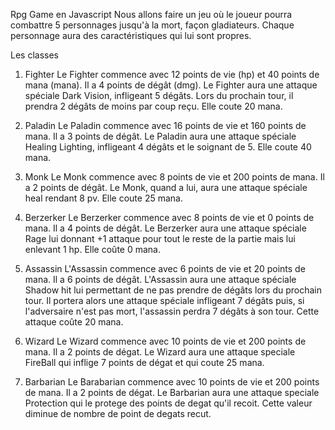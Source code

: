 Rpg Game en Javascript
Nous allons faire un jeu où le joueur pourra combattre 5 personnages jusqu'à la mort, façon gladiateurs. Chaque personnage aura des caractéristiques qui lui sont propres.

Les classes

1. Fighter
   Le Fighter commence avec 12 points de vie (hp) et 40 points de mana (mana). Il a 4 points de dégât (dmg).
   Le Fighter aura une attaque spéciale Dark Vision, infligeant 5 dégâts. Lors du prochain tour, il prendra 2 dégâts de moins par coup reçu. Elle coute 20 mana.

2. Paladin
   Le Paladin commence avec 16 points de vie et 160 points de mana. Il a 3 points de dégât.
   Le Paladin aura une attaque spéciale Healing Lighting, infligeant 4 dégâts et le soignant de 5. Elle coute 40 mana.

3. Monk
   Le Monk commence avec 8 points de vie et 200 points de mana. Il a 2 points de dégât.
   Le Monk, quand a lui, aura une attaque spéciale heal rendant 8 pv. Elle coute 25 mana.

4. Berzerker
   Le Berzerker commence avec 8 points de vie et 0 points de mana. Il a 4 points de dégât.
   Le Berzerker aura une attaque spéciale Rage lui donnant +1 attaque pour tout le reste de la partie mais lui enlevant 1 hp. Elle coûte 0 mana.

5. Assassin
   L'Assassin commence avec 6 points de vie et 20 points de mana. Il a 6 points de dégât.
   L'Assassin aura une attaque spéciale Shadow hit lui permettant de ne pas prendre de dégâts lors du prochain tour. Il portera alors une attaque spéciale infligeant 7 dégâts puis, si l'adversaire n'est pas mort, l'assassin perdra 7 dégâts à son tour. Cette attaque coûte 20 mana.

6. Wizard
   Le Wizard commence avec 10 points de vie et 200 points de mana. Il a 2 points de dégat.
   Le Wizard aura une attaque speciale FireBall qui inflige 7 points de dégat et qui coute 25 mana.

7. Barbarian
   Le Barabarian commence avec 10 points de vie et 200 points de mana. Il a 2 points de dégat.
   Le Barbarian aura une attaque speciale Protection qui le protege des points de degat qu'il recoit. Cette valeur diminue de nombre de point de degats recut.
